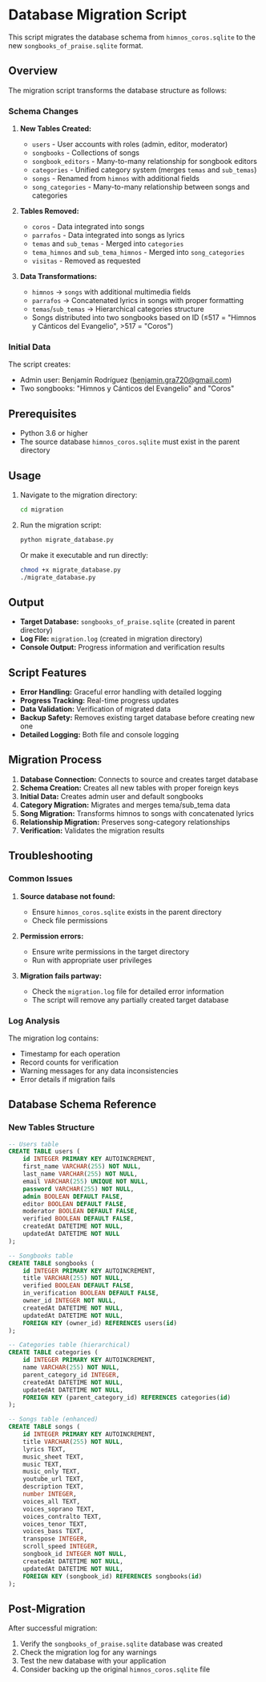 # Database Migration Script

This script migrates the database schema from `himnos_coros.sqlite` to the new `songbooks_of_praise.sqlite` format.

## Overview

The migration script transforms the database structure as follows:

### Schema Changes

1. **New Tables Created:**

   - `users` - User accounts with roles (admin, editor, moderator)
   - `songbooks` - Collections of songs
   - `songbook_editors` - Many-to-many relationship for songbook editors
   - `categories` - Unified category system (merges `temas` and `sub_temas`)
   - `songs` - Renamed from `himnos` with additional fields
   - `song_categories` - Many-to-many relationship between songs and categories

2. **Tables Removed:**

   - `coros` - Data integrated into songs
   - `parrafos` - Data integrated into songs as lyrics
   - `temas` and `sub_temas` - Merged into `categories`
   - `tema_himnos` and `sub_tema_himnos` - Merged into `song_categories`
   - `visitas` - Removed as requested

3. **Data Transformations:**
   - `himnos` → `songs` with additional multimedia fields
   - `parrafos` → Concatenated lyrics in songs with proper formatting
   - `temas`/`sub_temas` → Hierarchical categories structure
   - Songs distributed into two songbooks based on ID (≤517 = "Himnos y Cánticos del Evangelio", >517 = "Coros")

### Initial Data

The script creates:

- Admin user: Benjamín Rodríguez (benjamin.gra720@gmail.com)
- Two songbooks: "Himnos y Cánticos del Evangelio" and "Coros"

## Prerequisites

- Python 3.6 or higher
- The source database `himnos_coros.sqlite` must exist in the parent directory

## Usage

1. Navigate to the migration directory:

   ```bash
   cd migration
   ```

2. Run the migration script:

   ```bash
   python migrate_database.py
   ```

   Or make it executable and run directly:

   ```bash
   chmod +x migrate_database.py
   ./migrate_database.py
   ```

## Output

- **Target Database:** `songbooks_of_praise.sqlite` (created in parent directory)
- **Log File:** `migration.log` (created in migration directory)
- **Console Output:** Progress information and verification results

## Script Features

- **Error Handling:** Graceful error handling with detailed logging
- **Progress Tracking:** Real-time progress updates
- **Data Validation:** Verification of migrated data
- **Backup Safety:** Removes existing target database before creating new one
- **Detailed Logging:** Both file and console logging

## Migration Process

1. **Database Connection:** Connects to source and creates target database
2. **Schema Creation:** Creates all new tables with proper foreign keys
3. **Initial Data:** Creates admin user and default songbooks
4. **Category Migration:** Migrates and merges tema/sub_tema data
5. **Song Migration:** Transforms himnos to songs with concatenated lyrics
6. **Relationship Migration:** Preserves song-category relationships
7. **Verification:** Validates the migration results

## Troubleshooting

### Common Issues

1. **Source database not found:**

   - Ensure `himnos_coros.sqlite` exists in the parent directory
   - Check file permissions

2. **Permission errors:**

   - Ensure write permissions in the target directory
   - Run with appropriate user privileges

3. **Migration fails partway:**
   - Check the `migration.log` file for detailed error information
   - The script will remove any partially created target database

### Log Analysis

The migration log contains:

- Timestamp for each operation
- Record counts for verification
- Warning messages for any data inconsistencies
- Error details if migration fails

## Database Schema Reference

### New Tables Structure

```sql
-- Users table
CREATE TABLE users (
    id INTEGER PRIMARY KEY AUTOINCREMENT,
    first_name VARCHAR(255) NOT NULL,
    last_name VARCHAR(255) NOT NULL,
    email VARCHAR(255) UNIQUE NOT NULL,
    password VARCHAR(255) NOT NULL,
    admin BOOLEAN DEFAULT FALSE,
    editor BOOLEAN DEFAULT FALSE,
    moderator BOOLEAN DEFAULT FALSE,
    verified BOOLEAN DEFAULT FALSE,
    createdAt DATETIME NOT NULL,
    updatedAt DATETIME NOT NULL
);

-- Songbooks table
CREATE TABLE songbooks (
    id INTEGER PRIMARY KEY AUTOINCREMENT,
    title VARCHAR(255) NOT NULL,
    verified BOOLEAN DEFAULT FALSE,
    in_verification BOOLEAN DEFAULT FALSE,
    owner_id INTEGER NOT NULL,
    createdAt DATETIME NOT NULL,
    updatedAt DATETIME NOT NULL,
    FOREIGN KEY (owner_id) REFERENCES users(id)
);

-- Categories table (hierarchical)
CREATE TABLE categories (
    id INTEGER PRIMARY KEY AUTOINCREMENT,
    name VARCHAR(255) NOT NULL,
    parent_category_id INTEGER,
    createdAt DATETIME NOT NULL,
    updatedAt DATETIME NOT NULL,
    FOREIGN KEY (parent_category_id) REFERENCES categories(id)
);

-- Songs table (enhanced)
CREATE TABLE songs (
    id INTEGER PRIMARY KEY AUTOINCREMENT,
    title VARCHAR(255) NOT NULL,
    lyrics TEXT,
    music_sheet TEXT,
    music TEXT,
    music_only TEXT,
    youtube_url TEXT,
    description TEXT,
    number INTEGER,
    voices_all TEXT,
    voices_soprano TEXT,
    voices_contralto TEXT,
    voices_tenor TEXT,
    voices_bass TEXT,
    transpose INTEGER,
    scroll_speed INTEGER,
    songbook_id INTEGER NOT NULL,
    createdAt DATETIME NOT NULL,
    updatedAt DATETIME NOT NULL,
    FOREIGN KEY (songbook_id) REFERENCES songbooks(id)
);
```

## Post-Migration

After successful migration:

1. Verify the `songbooks_of_praise.sqlite` database was created
2. Check the migration log for any warnings
3. Test the new database with your application
4. Consider backing up the original `himnos_coros.sqlite` file
